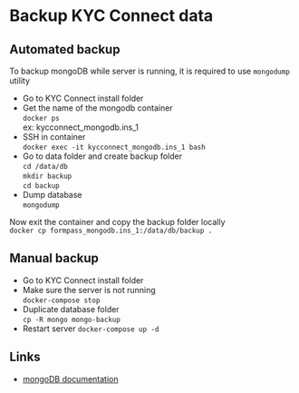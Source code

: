 # Backup KYC Connect data

## Automated backup

To backup mongoDB while server is running, it is required to use `mongodump` utility

- Go to KYC Connect install folder
- Get the name of the mongodb container  
  `docker ps`  
   ex: kycconnect_mongodb.ins_1
- SSH in container  
  `docker exec -it kycconnect_mongodb.ins_1 bash`
- Go to data folder and create backup folder  
  `cd /data/db`  
  `mkdir backup`  
  `cd backup`
- Dump database  
  `mongodump`

Now exit the container and copy the backup folder locally  
`docker cp formpass_mongodb.ins_1:/data/db/backup .`

## Manual backup

- Go to KYC Connect install folder
- Make sure the server is not running  
  `docker-compose stop`
- Duplicate database folder  
  `cp -R mongo mongo-backup`
- Restart server
  `docker-compose up -d`

## Links

- [mongoDB documentation](https://docs.mongodb.com/manual/core/backups/#back-up-with-cp-or-rsync)
